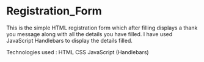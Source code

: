 ﻿# Registration_Form

This is the simple HTML registration form which after filling displays a thank you message along with all the details you have filled. I have used JavaScript Handlebars to display the details filled.

Technologies used :
HTML
CSS
JavaScript (Handlebars)
